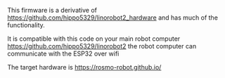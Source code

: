 This firmware is a derivative of https://github.com/hippo5329/linorobot2_hardware and has much of the functionality.

It is compatible with this code on your main robot computer https://github.com/hippo5329/linorobot2 the robot computer can communicate with the ESP32 over wifi

The target hardware is https://rosmo-robot.github.io/ 
